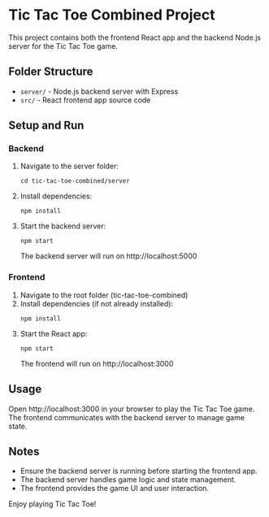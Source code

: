 # Tic Tac Toe Combined Project

This project contains both the frontend React app and the backend Node.js server for the Tic Tac Toe game.

## Folder Structure

- `server/` - Node.js backend server with Express
- `src/` - React frontend app source code

## Setup and Run

### Backend

1. Navigate to the server folder:
   ```
   cd tic-tac-toe-combined/server
   ```
2. Install dependencies:
   ```
   npm install
   ```
3. Start the backend server:
   ```
   npm start
   ```
   The backend server will run on http://localhost:5000

### Frontend

1. Navigate to the root folder (tic-tac-toe-combined)
2. Install dependencies (if not already installed):
   ```
   npm install
   ```
3. Start the React app:
   ```
   npm start
   ```
   The frontend will run on http://localhost:3000

## Usage

Open http://localhost:3000 in your browser to play the Tic Tac Toe game. The frontend communicates with the backend server to manage game state.

## Notes

- Ensure the backend server is running before starting the frontend app.
- The backend server handles game logic and state management.
- The frontend provides the game UI and user interaction.

Enjoy playing Tic Tac Toe!

